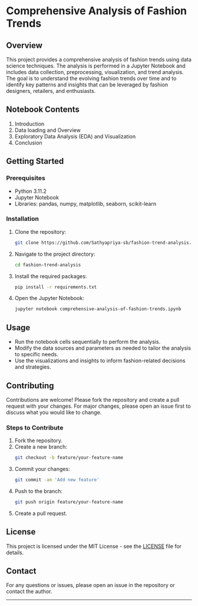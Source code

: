 # Comprehensive Analysis of Fashion Trends

## Overview

This project provides a comprehensive analysis of fashion trends using data science techniques. The analysis is performed in a Jupyter Notebook and includes data collection, preprocessing, visualization, and trend analysis. The goal is to understand the evolving fashion trends over time and to identify key patterns and insights that can be leveraged by fashion designers, retailers, and enthusiasts.

## Notebook Contents

1. Introduction
2. Data loading and Overview
3. Exploratory Data Analysis (EDA) and Visualization
4. Conclusion

## Getting Started

### Prerequisites
- Python 3.11.2
- Jupyter Notebook
- Libraries: pandas, numpy, matplotlib, seaborn, scikit-learn

### Installation
1. Clone the repository:
    ```bash
    git clone https://github.com/Sathyapriya-sb/fashion-trend-analysis.git
    ```
2. Navigate to the project directory:
    ```bash
    cd fashion-trend-analysis
    ```
3. Install the required packages:
    ```bash
    pip install -r requirements.txt
    ```
4. Open the Jupyter Notebook:
    ```bash
    jupyter notebook comprehensive-analysis-of-fashion-trends.ipynb
    ```

## Usage
- Run the notebook cells sequentially to perform the analysis.
- Modify the data sources and parameters as needed to tailor the analysis to specific needs.
- Use the visualizations and insights to inform fashion-related decisions and strategies.

## Contributing
Contributions are welcome! Please fork the repository and create a pull request with your changes. For major changes, please open an issue first to discuss what you would like to change.

### Steps to Contribute
1. Fork the repository.
2. Create a new branch:
    ```bash
    git checkout -b feature/your-feature-name
    ```
3. Commit your changes:
    ```bash
    git commit -am 'Add new feature'
    ```
4. Push to the branch:
    ```bash
    git push origin feature/your-feature-name
    ```
5. Create a pull request.

## License
This project is licensed under the MIT License - see the [LICENSE](LICENSE) file for details.

## Contact
For any questions or issues, please open an issue in the repository or contact the author.

---
